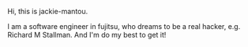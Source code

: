 Hi, this is jackie-mantou.

I am a software engineer in fujitsu, who dreams to be a real hacker, e.g. Richard M Stallman. And I'm do my best to get it!

